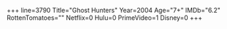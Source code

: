 +++
line=3790
Title="Ghost Hunters"
Year=2004
Age="7+"
IMDb="6.2"
RottenTomatoes=""
Netflix=0
Hulu=0
PrimeVideo=1
Disney=0
+++

